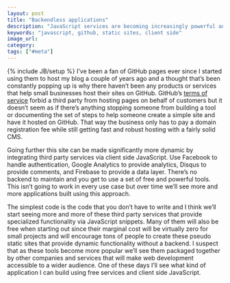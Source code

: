 ```yaml
---
layout: post
title: "Backendless applications"
description: "JavaScript services are becoming increasingly powerful and allow a whole slew of applications to be built without touching a line of backend code. This is incredible."
keywords: "javascript, github, static sites, client side"
image_url:
category:
tags: ["#meta"]
---
```

{% include JB/setup %}
I’ve been a fan of GitHub pages ever since I started using them to host my blog a couple of years ago and a thought that’s been constantly popping up is why there haven’t been any products or services that help small businesses host their sites on GitHub. GitHub’s <a href="https://help.github.com/articles/github-terms-of-service/" target="_blank">terms of service</a> forbid a third party from hosting pages on behalf of customers but it doesn’t seem as if there’s anything stopping someone from building a tool or documenting the set of steps to help someone create a simple site and have it hosted on GitHub. That way the business only has to pay a domain registration fee while still getting fast and robust hosting with a fairly solid CMS.

Going further this site can be made significantly more dynamic by integrating third party services via client side JavaScript. Use Facebook to handle authentication, Google Analytics to provide analytics, Disqus to provide comments, and Firebase to provide a data layer. There’s no backend to maintain and you get to use a set of free and powerful tools. This isn’t going to work in every use case but over time we’ll see more and more applications built using this approach.

The simplest code is the code that you don’t have to write and I think we’ll start seeing more and more of these third party services that provide specialized functionality via JavaScript snippets. Many of them will also be free when starting out since their marginal cost will be virtually zero for small projects and will encourage tons of people to create these pseudo static sites that provide dynamic functionality without a backend. I suspect that as these tools become more popular we’ll see them packaged together by other companies and services that will make web development accessible to a wider audience. One of these days I’ll see what kind of application I can build using free services and client side JavaScript.